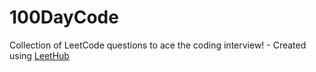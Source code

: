 # 100DayCode
Collection of LeetCode questions to ace the coding interview! - Created using [LeetHub](https://github.com/QasimWani/LeetHub)
